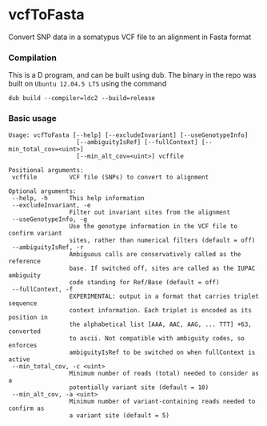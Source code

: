 # vcfToFasta
Convert SNP data in a somatypus VCF file to an alignment in Fasta format

### Compilation
This is a D program, and can be built using dub. The binary in the repo was built on ```Ubuntu 12.04.5 LTS``` using the command
    
    dub build --compiler=ldc2 --build=release

### Basic usage
    Usage: vcfToFasta [--help] [--excludeInvariant] [--useGenotypeInfo]
                       [--ambiguityIsRef] [--fullContext] [--min_total_cov=<uint>]
                       [--min_alt_cov=<uint>] vcffile

    Positional arguments:
     vcffile         VCF file (SNPs) to convert to alignment

    Optional arguments:
     --help, -h      This help information
     --excludeInvariant, -e
                     Filter out invariant sites from the alignment
     --useGenotypeInfo, -g
                     Use the genotype information in the VCF file to confirm variant
                     sites, rather than numerical filters (default = off)
     --ambiguityIsRef, -r
                     Ambiguous calls are conservatively called as the reference
                     base. If switched off, sites are called as the IUPAC ambiguity
                     code standing for Ref/Base (default = off)
     --fullContext, -f
                     EXPERIMENTAL: output in a format that carries triplet sequence
                     context information. Each triplet is encoded as its position in
                     the alphabetical list [AAA, AAC, AAG, ... TTT] +63, converted
                     to ascii. Not compatible with ambiguity codes, so enforces
                     ambiguityIsRef to be switched on when fullContext is active
     --min_total_cov, -c <uint>
                     Minimum number of reads (total) needed to consider as a
                     potentially variant site (default = 10)
     --min_alt_cov, -a <uint>
                     Minimum number of variant-containing reads needed to confirm as
                     a variant site (default = 5)
